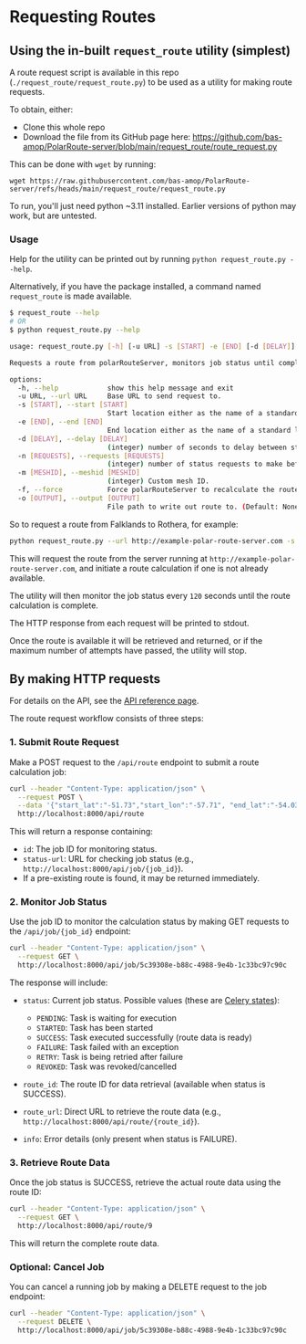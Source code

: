 # Requesting Routes

## Using the in-built `request_route` utility (simplest)

A route request script is available in this repo (`./request_route/request_route.py`) to be used as a utility for making route requests.

To obtain, either:

+ Clone this whole repo
+ Download the file from its GitHub page here: https://github.com/bas-amop/PolarRoute-server/blob/main/request_route/route_request.py

This can be done with `wget` by running:

```
wget https://raw.githubusercontent.com/bas-amop/PolarRoute-server/refs/heads/main/request_route/request_route.py
```

To run, you'll just need python ~3.11 installed. Earlier versions of python may work, but are untested.

### Usage
Help for the utility can be printed out by running `python request_route.py --help`.

Alternatively, if you have the package installed, a command named `request_route` is made available.

```sh
$ request_route --help
# OR
$ python request_route.py --help

usage: request_route.py [-h] [-u URL] -s [START] -e [END] [-d [DELAY]] [-n [REQUESTS]] [-m [MESHID]] [-f] [-o [OUTPUT]]

Requests a route from polarRouteServer, monitors job status until complete, then retrieves the route data. Specify start and end points by coordinates or from one of the standard locations: ['bird', 'falklands', 'halley', 'rothera', 'kep', 'signy', 'nyalesund', 'harwich', 'rosyth']

options:
  -h, --help            show this help message and exit
  -u URL, --url URL     Base URL to send request to.
  -s [START], --start [START]
                        Start location either as the name of a standard location or latitude,longitude separated by a comma, e.g. -56.7,-65.01
  -e [END], --end [END]
                        End location either as the name of a standard location or latitude,longitude separated by a comma, e.g. -56.7,-65.01
  -d [DELAY], --delay [DELAY]
                        (integer) number of seconds to delay between status calls. Default: 30
  -n [REQUESTS], --requests [REQUESTS]
                        (integer) number of status requests to make before stopping. Default: 10
  -m [MESHID], --meshid [MESHID]
                        (integer) Custom mesh ID.
  -f, --force           Force polarRouteServer to recalculate the route even if it is already available.
  -o [OUTPUT], --output [OUTPUT]
                        File path to write out route to. (Default: None and print to stdout)
```

So to request a route from Falklands to Rothera, for example:

```sh
python request_route.py --url http://example-polar-route-server.com -s falklands -e rothera --delay 120 --output demo_output.json
```

This will request the route from the server running at `http://example-polar-route-server.com`, and initiate a route calculation if one is not already available.

The utility will then monitor the job status every `120` seconds until the route calculation is complete.

The HTTP response from each request will be printed to stdout.

Once the route is available it will be retrieved and returned, or if the maximum number of attempts have passed, the utility will stop.

## By making HTTP requests

For details on the API, see the [API reference page](api.md).

The route request workflow consists of three steps:

### 1. Submit Route Request

Make a POST request to the `/api/route` endpoint to submit a route calculation job:

```bash
curl --header "Content-Type: application/json" \
  --request POST \
  --data '{"start_lat":"-51.73","start_lon":"-57.71", "end_lat":"-54.03","end_lon":"-38.04"}' \
  http://localhost:8000/api/route
```

This will return a response containing:

- `id`: The job ID for monitoring status.
- `status-url`: URL for checking job status (e.g., `http://localhost:8000/api/job/{job_id}`).
- If a pre-existing route is found, it may be returned immediately.

### 2. Monitor Job Status

Use the job ID to monitor the calculation status by making GET requests to the `/api/job/{job_id}` endpoint:

```bash
curl --header "Content-Type: application/json" \
  --request GET \
  http://localhost:8000/api/job/5c39308e-b88c-4988-9e4b-1c33bc97c90c
```

The response will include:

- `status`: Current job status. Possible values (these are [Celery states](https://docs.celeryq.dev/en/latest/reference/celery.states.html)):

    - `PENDING`: Task is waiting for execution
    - `STARTED`: Task has been started
    - `SUCCESS`: Task executed successfully (route data is ready)
    - `FAILURE`: Task failed with an exception
    - `RETRY`: Task is being retried after failure
    - `REVOKED`: Task was revoked/cancelled

- `route_id`: The route ID for data retrieval (available when status is SUCCESS).
- `route_url`: Direct URL to retrieve the route data (e.g., `http://localhost:8000/api/route/{route_id}`).
- `info`: Error details (only present when status is FAILURE).

### 3. Retrieve Route Data

Once the job status is SUCCESS, retrieve the actual route data using the route ID:

```bash
curl --header "Content-Type: application/json" \
  --request GET \
  http://localhost:8000/api/route/9
```

This will return the complete route data.

### Optional: Cancel Job

You can cancel a running job by making a DELETE request to the job endpoint:

```bash
curl --header "Content-Type: application/json" \
  --request DELETE \
  http://localhost:8000/api/job/5c39308e-b88c-4988-9e4b-1c33bc97c90c
```
